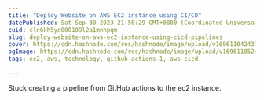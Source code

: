 ```yaml
---
title: "Deploy Website on AWS EC2 instance using CI/CD"
datePublished: Sat Sep 30 2023 21:50:29 GMT+0000 (Coordinated Universal Time)
cuid: cln6kh5yd000109l2a1mnhpqm
slug: deploy-website-on-aws-ec2-instance-using-cicd-pipelines
cover: https://cdn.hashnode.com/res/hashnode/image/upload/v1696110424371/73957bc6-aaad-485f-9bbe-ccce64131762.png
ogImage: https://cdn.hashnode.com/res/hashnode/image/upload/v1696110524389/05d73a1d-7cdf-4f65-8455-b27a46fe0a41.png
tags: ec2, aws, technology, github-actions-1, aws-cicd

---
```


Stuck creating a pipeline from GitHub actions to the ec2 instance.